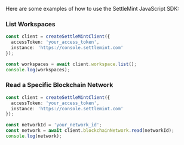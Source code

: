 Here are some examples of how to use the SettleMint JavaScript SDK:

### List Workspaces

```typescript
const client = createSettleMintClient({
  accessToken: 'your_access_token',
  instance: 'https://console.settlemint.com'
});

const workspaces = await client.workspace.list();
console.log(workspaces);
```

### Read a Specific Blockchain Network

```typescript
const client = createSettleMintClient({
  accessToken: 'your_access_token',
  instance: 'https://console.settlemint.com'
});

const networkId = 'your_network_id';
const network = await client.blockchainNetwork.read(networkId);
console.log(network);
```

